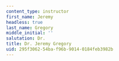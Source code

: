 ```yaml
---
content_type: instructor
first_name: Jeremy
headless: true
last_name: Gregory
middle_initial: ''
salutation: Dr.
title: Dr. Jeremy Gregory
uid: 295f3062-54ba-f96b-9014-0184feb3982b
---
```

